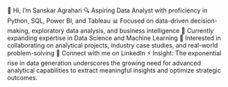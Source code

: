 👋 Hi, I’m Sanskar Agrahari
🔍 Aspiring Data Analyst with proficiency in Python, SQL, Power BI, and Tableau
📊 Focused on data-driven decision-making, exploratory data analysis, and business intelligence
📖 Currently expanding expertise in Data Science and Machine Learning
🤝 Interested in collaborating on analytical projects, industry case studies, and real-world problem-solving
📩 Connect with me on LinkedIn
⚡ Insight: The exponential rise in data generation underscores the growing need for advanced analytical capabilities to extract meaningful insights and optimize strategic outcomes.

<!---
sanskaragrahari/sanskaragrahari is a ✨ special ✨ repository because its `README.md` (this file) appears on your GitHub profile.
You can click the Preview link to take a look at your changes.
--->
